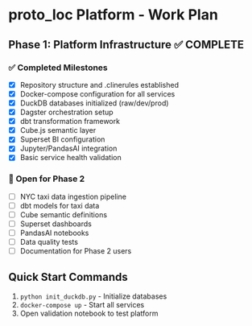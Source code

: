 # proto_loc Platform - Work Plan

## Phase 1: Platform Infrastructure ✅ COMPLETE

### ✅ Completed Milestones
- [x] Repository structure and .clinerules established
- [x] Docker-compose configuration for all services
- [x] DuckDB databases initialized (raw/dev/prod)
- [x] Dagster orchestration setup
- [x] dbt transformation framework
- [x] Cube.js semantic layer
- [x] Superset BI configuration
- [x] Jupyter/PandasAI integration
- [x] Basic service health validation

### 🔄 Open for Phase 2
- [ ] NYC taxi data ingestion pipeline
- [ ] dbt models for taxi data
- [ ] Cube semantic definitions
- [ ] Superset dashboards
- [ ] PandasAI notebooks
- [ ] Data quality tests
- [ ] Documentation for Phase 2 users

## Quick Start Commands
1. `python init_duckdb.py` - Initialize databases
2. `docker-compose up` - Start all services
3. Open validation notebook to test platform
